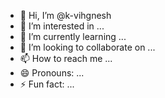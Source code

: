- 👋 Hi, I’m @k-vihgnesh
- 👀 I’m interested in ...
- 🌱 I’m currently learning ...
- 💞️ I’m looking to collaborate on ...
- 📫 How to reach me ...
- 😄 Pronouns: ...
- ⚡ Fun fact: ...

<!---
k-vihgnesh/k-vihgnesh is a ✨ special ✨ repository because its `README.md` (this file) appears on your GitHub profile.
You can click the Preview link to take a look at your changes.
--->

